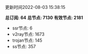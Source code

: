 更新时间2022-08-03 15:38:15

**总订阅: 64**
**总节点: 7130**
**有效节点: 2181**
- ssr节点: 6
- v2ray节点: 1673
- trojan节点: 145
- ss节点: 357
